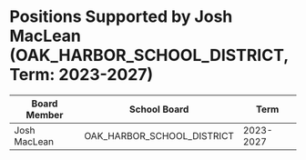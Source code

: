 # Positions Supported by Josh MacLean (OAK_HARBOR_SCHOOL_DISTRICT, Term: 2023-2027)

| Board Member | School Board | Term |
|--------------|--------------|------|
| Josh MacLean | OAK_HARBOR_SCHOOL_DISTRICT | 2023-2027 |

